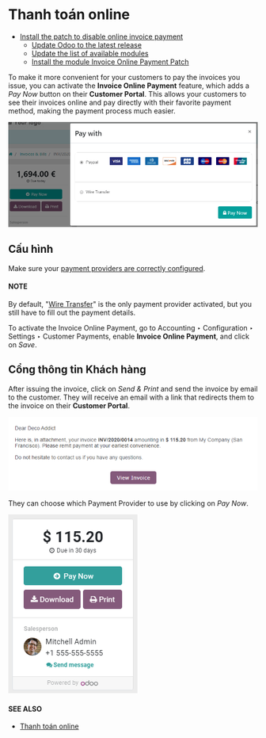 # Thanh toán online

* [Install the patch to disable online invoice payment](install_portal_patch.md)
  * [Update Odoo to the latest release](install_portal_patch.md#update-odoo-to-the-latest-release)
  * [Update the list of available modules](install_portal_patch.md#update-the-list-of-available-modules)
  * [Install the module Invoice Online Payment Patch](install_portal_patch.md#install-the-module-invoice-online-payment-patch)

To make it more convenient for your customers to pay the invoices you issue, you can activate the
**Invoice Online Payment** feature, which adds a *Pay Now* button on their **Customer Portal**. This
allows your customers to see their invoices online and pay directly with their favorite payment
method, making the payment process much easier.

![Payment provider choice after having clicked on "Pay Now"](../../../../../.gitbook/assets/online-payment-providers.png)

## Cấu hình

Make sure your [payment providers are correctly configured](../../../payment_providers/).

#### NOTE
By default, "[Wire Transfer](../../../payment_providers/wire_transfer.md)" is the
only payment provider activated, but you still have to fill out the payment details.

To activate the Invoice Online Payment, go to Accounting ‣ Configuration ‣
Settings ‣ Customer Payments, enable **Invoice Online Payment**, and click on *Save*.

## Cổng thông tin Khách hàng

After issuing the invoice, click on *Send & Print* and send the invoice by email to the customer.
They will receive an email with a link that redirects them to the invoice on their **Customer
Portal**.

![Email with a link to view the invoice online on the Customer Portal.](../../../../../.gitbook/assets/view-invoice.png)

They can choose which Payment Provider to use by clicking on *Pay Now*.

!["Pay now" button on an invoice in the Customer Portal.](../../../../../.gitbook/assets/pay-now.png)

#### SEE ALSO
- [Thanh toán online](../../../payment_providers/)
